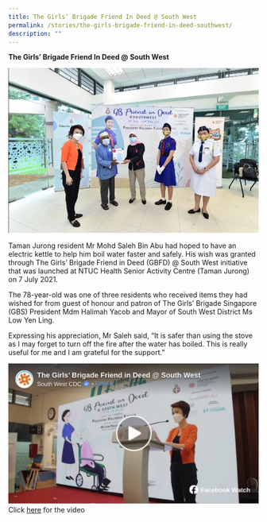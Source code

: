 ```yaml
---
title: The Girls’ Brigade Friend In Deed @ South West
permalink: /stories/the-girls-brigade-friend-in-deed-southwest/
description: ""
---
```




**The Girls’ Brigade Friend In Deed @ South West**

![GB](/images/Stories/gb.jpg)

Taman Jurong resident Mr Mohd Saleh Bin Abu had hoped to have an electric kettle to help him boil water faster and safely. His wish was granted through The Girls’ Brigade Friend in Deed (GBFD) @ South West initiative that was launched at NTUC Health Senior Activity Centre (Taman Jurong) on 7 July 2021.

The 78-year-old was one of three residents who received items they had wished for from guest of honour and patron of The Girls’ Brigade Singapore (GBS) President Mdm Halimah Yacob and Mayor of South West District Ms Low Yen Ling.

Expressing his appreciation, Mr Saleh said, “It is safer than using the stove as I may forget to turn off the fire after the water has boiled. This is really useful for me and I am grateful for the support.”

![GB 1](/images/Stories/GB%201.jpg)
Click [here](https://www.facebook.com/watch/?v=850389472238629) for the video